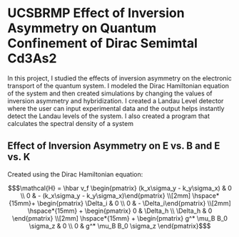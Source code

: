# UCSBRMP Effect of Inversion Asymmetry on Quantum Confinement of Dirac Semimtal Cd3As2
In this project, I studied the effects of inversion asymmetry on the electronic transport of the quantum system. I modeled the Dirac Hamiltonian equation of the system and then created simulations by changing the values of inversion asymmetry and hybridization. 
I created a Landau Level detector where the user can input experimental data and the output helps instantly detect the Landau levels of the system.
I also created a program that calculates the spectral density of a system

## Effect of Inversion Asymmetry on E vs. B and E vs. K
Created using the Dirac Hamiltonian equation:
```math
$\mathcal{H} = \hbar v_f \begin{pmatrix} (k_x\sigma_y - k_y\sigma_x) & 0  \\ 0 & - (k_x\sigma_y - k_y\sigma_x)\end{pmatrix} \\[2mm] \hspace*{15mm}+ \begin{pmatrix} \Delta_i & 0  \\ 0 & - \Delta_i\end{pmatrix} \\[2mm] \hspace*{15mm} + \begin{pmatrix} 0 & \Delta_h  \\ \Delta_h & 0 \end{pmatrix} \\[2mm] \hspace*{15mm} + \begin{pmatrix} g^* \mu_B B_0 \sigma_z & 0  \\ 0 & g^* \mu_B B_0 \sigma_z \end{pmatrix}$
```
